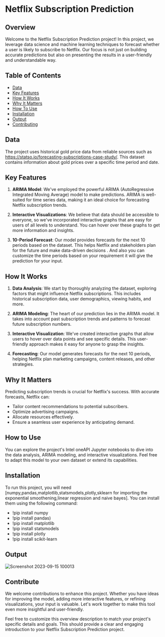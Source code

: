 

# Netflix Subscription Prediction

## Overview

Welcome to the Netflix Subscription Prediction project! In this project, we leverage data science and machine learning techniques to forecast whether a user is likely to subscribe to Netflix. Our focus is not just on building accurate predictions but also on presenting the results in a user-friendly and understandable way.

## Table of Contents

- [Data](#data)
- [Key Features](#Keyfeatures)
- [How It Works](#HowItWorks)
- [Why It Matters](#whyitmatters)
- [How To Use](#howtouse)
- [Installation](#installation)
- [Output](#Output)
- [Contributing](#contributing)

## Data

The project uses historical gold price data from reliable sources such as https://statso.io/forecasting-subscriptions-case-study/. This dataset contains information about gold prices over a specific time period and date.

## Key Features

1. **ARIMA Model**: We've employed the powerful ARIMA (AutoRegressive Integrated Moving Average) model to make predictions. ARIMA is well-suited for time series data, making it an ideal choice for forecasting Netflix subscription trends.

2. **Interactive Visualizations**: We believe that data should be accessible to everyone, so we've incorporated interactive graphs that are easy for users of all levels to understand. You can hover over these graphs to get more information and insights.

3. **10-Period Forecast**: Our model provides forecasts for the next 10 periods based on the dataset. This helps Netflix and stakeholders plan for the future and make data-driven decisions . And also you can customize the time periods based on your requirement it will give the prediction for your input.

## How It Works

1. **Data Analysis**: We start by thoroughly analyzing the dataset, exploring factors that might influence Netflix subscriptions. This includes historical subscription data, user demographics, viewing habits, and more.

2. **ARIMA Modeling**: The heart of our prediction lies in the ARIMA model. It takes into account past subscription trends and patterns to forecast future subscription numbers.

3. **Interactive Visualization**: We've created interactive graphs that allow users to hover over data points and see specific details. This user-friendly approach makes it easy for anyone to grasp the insights.

4. **Forecasting**: Our model generates forecasts for the next 10 periods, helping Netflix plan marketing campaigns, content releases, and other strategies.

## Why It Matters

Predicting subscription trends is crucial for Netflix's success. With accurate forecasts, Netflix can:

- Tailor content recommendations to potential subscribers.
- Optimize advertising campaigns.
- Allocate resources effectively.
- Ensure a seamless user experience by anticipating demand.

## How to Use

You can explore the project's Intel oneAPI Jupyter notebooks to dive into the data analysis, ARIMA modeling, and interactive visualizations. Feel free to adapt this model to your own dataset or extend its capabilities.

## Installation

To run this project, you will need [numpy,pandas,matplotlib,statsmodels,plotly,sklearn for importing the exponential smoothening,linear regression and naive bayes]. You can install them using the following command:

- !pip install numpy
- !pip install pandas)
- !pip install matplotlib
- !pip install statsmodels
- !pip install plotly
- !pip install scikit-learn

## Output
![Screenshot 2023-09-15 100013](https://github.com/Pavankurapati03/Netflix_Subscription_Prediction/assets/124707043/6c281713-3d8f-4973-9fcd-4ddb6030fcd2)


## Contribute
We welcome contributions to enhance this project. Whether you have ideas for improving the model, adding more interactive features, or refining visualizations, your input is valuable. Let's work together to make this tool even more insightful and user-friendly.

Feel free to customize this overview description to match your project's specific details and goals. This should provide a clear and engaging introduction to your Netflix Subscription Prediction project.
